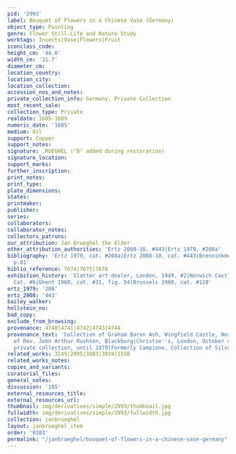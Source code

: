 ```yaml
---
pid: '2993'
label: Bouquet of Flowers in a Chinese Vase (Germany)
object_type: Painting
genre: Flower Still-Life and Nature Study
worktags: Insects|Vase|Flowers|Fruit
iconclass_code:
height_cm: '44.6'
width_cm: '31.7'
diameter_cm:
location_country:
location_city:
location_collection:
accession_nos_and_notes:
private_collection_info: Germany, Private Collection
most_recent_sale:
collection_type: Private
realdate: 1605-1609
numeric_date: '1605'
medium: Oil
support: Copper
support_notes:
signature: .RUEGHEL ("B" added during restoration)
signature_location:
support_marks:
further_inscription:
print_notes:
print_type:
plate_dimensions:
states:
printmaker:
publisher:
series:
collaborators:
collaborator_notes:
collectors_patrons:
our_attribution: Jan Brueghel the Elder
other_attribution_authorities: 'Ertz 2008-10, #443|Ertz 1979, #208a'
bibliography: 'Ertz 1979, cat. #208a|Ertz 2008-10, cat. #443|Brenninkmeijer-de Rooij
  p.81'
biblio_reference: 7674|7675|7676
exhibition_history: 'Slatter art dealer, London, 1949, #2|Norwich Castle Museum 1955,
  Cat. #6|Ghent 1960, cat. #31, fig. 54|Brussels 1980, cat. #128'
ertz_1979: '208'
ertz_2008: '443'
bailey_walker:
hollstein_no:
bad_copy:
exclude_from_browsing:
provenance: 4740|4741|4742|4743|4744
provenance_text: 'Collection of Graham Baron Ash, Wingfield Castle, Norfolk|Collection
  of Rev. John Arthur Rushton, Blackburg|Christie''s, London, October 4, 1967, #155|French
  private collection, until 1979|Formerly Campione, Collection of Silvano Lodi'
related_works: 3145|2995|3803|3819|3158
related_works_notes:
copies_and_variants:
curatorial_files:
general_notes:
discussion: '105'
external_resources_title:
external_resources_url:
thumbnail: img/derivatives/simple/2993/thumbnail.jpg
fullwidth: img/derivatives/simple/2993/fullwidth.jpg
collection: janbrueghel
layout: janbrueghel_item
order: '0103'
permalink: "/janbrueghel/bouquet-of-flowers-in-a-chinese-vase-germany"
---
```

